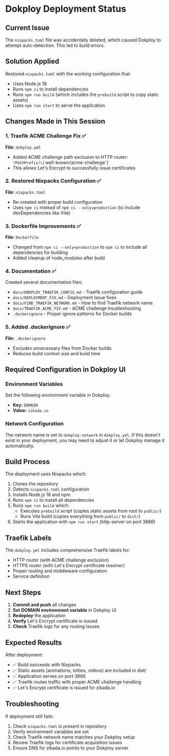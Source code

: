 # Dokploy Deployment Status

## Current Issue
The `nixpacks.toml` file was accidentally deleted, which caused Dokploy to attempt auto-detection. This led to build errors. 

## Solution Applied
Restored `nixpacks.toml` with the working configuration that:
- Uses Node.js 18
- Runs `npm ci` to install dependencies
- Runs `npm run build` (which includes the `prebuild` script to copy static assets)
- Uses `npm run start` to serve the application

## Changes Made in This Session

### 1. Traefik ACME Challenge Fix ✅
**File:** `dokploy.yml`
- Added ACME challenge path exclusion to HTTP router: `!PathPrefix(\`/.well-known/acme-challenge\`)`
- This allows Let's Encrypt to successfully issue certificates

### 2. Restored Nixpacks Configuration ✅
**File:** `nixpacks.toml`
- Re-created with proper build configuration
- Uses `npm ci` instead of `npm ci --only=production` (to include devDependencies like Vite)

### 3. Dockerfile Improvements ✅
**File:** `Dockerfile`
- Changed from `npm ci --only=production` to `npm ci` to include all dependencies for building
- Added cleanup of node_modules after build

### 4. Documentation ✅
Created several documentation files:
- `docs/DOKPLOY_TRAEFIK_CONFIG.md` - Traefik configuration guide
- `docs/DEPLOYMENT_FIX.md` - Deployment issue fixes
- `docs/FIND_TRAEFIK_NETWORK.md` - How to find Traefik network name
- `docs/TRAEFIK_ACME_FIX.md` - ACME challenge troubleshooting
- `.dockerignore` - Proper ignore patterns for Docker builds

### 5. Added .dockerignore ✅
**File:** `.dockerignore`
- Excludes unnecessary files from Docker builds
- Reduces build context size and build time

## Required Configuration in Dokploy UI

### Environment Variables
Set the following environment variable in Dokploy:
- **Key:** `DOMAIN`
- **Value:** `zikada.io`

### Network Configuration
The network name is set to `dokploy-network` in `dokploy.yml`. If this doesn't exist in your deployment, you may need to adjust it or let Dokploy manage it automatically.

## Build Process

The deployment uses Nixpacks which:
1. Clones the repository
2. Detects `nixpacks.toml` configuration
3. Installs Node.js 18 and npm
4. Runs `npm ci` to install all dependencies
5. Runs `npm run build` which:
   - Executes `prebuild` script (copies static assets from root to `public/`)
   - Runs Vite build (copies everything from `public/` to `dist/`)
6. Starts the application with `npm run start` (http-server on port 3886)

## Traefik Labels

The `dokploy.yml` includes comprehensive Traefik labels for:
- HTTP router (with ACME challenge exclusion)
- HTTPS router (with Let's Encrypt certificate resolver)
- Proper routing and middleware configuration
- Service definition

## Next Steps

1. **Commit and push** all changes
2. **Set DOMAIN environment variable** in Dokploy UI
3. **Redeploy** the application
4. **Verify** Let's Encrypt certificate is issued
5. **Check** Traefik logs for any routing issues

## Expected Results

After deployment:
- ✅ Build succeeds with Nixpacks
- ✅ Static assets (animations, lotties, videos) are included in dist/
- ✅ Application serves on port 3886
- ✅ Traefik routes traffic with proper ACME challenge handling
- ✅ Let's Encrypt certificate is issued for zikada.io

## Troubleshooting

If deployment still fails:
1. Check `nixpacks.toml` is present in repository
2. Verify environment variables are set
3. Check Traefik network name matches your Dokploy setup
4. Review Traefik logs for certificate acquisition issues
5. Ensure DNS for zikada.io points to your Dokploy server

